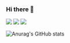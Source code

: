 ### Hi there 👋

<!--
**SangKyunSeo/SangKyunSeo** is a ✨ _special_ ✨ repository because its `README.md` (this file) appears on your GitHub profile.

Here are some ideas to get you started:

- 🔭 I’m currently working on ...
- 🌱 I’m currently learning ...
- 👯 I’m looking to collaborate on ...
- 🤔 I’m looking for help with ...
- 💬 Ask me about ...
- 📫 How to reach me: ...
- 😄 Pronouns: ...
- ⚡ Fun fact: ...
-->
<a target="_blank"><img src="https://img.shields.io/badge/Android Studio-3DDC84?style=plastic&logo=Android Studio&logoColor=000080"/></a>
<a target="_blank"><img src="https://img.shields.io/badge/Firebase-FFCA28?style=plastic&logo=Firebase&logoColor=aa0000"/></a>
<a target="_blank"><img src="https://img.shields.io/badge/Java-007396?style=plastic&logo=Java&logoColor=white"/></a>


![Anurag's GitHub stats](https://github-readme-stats.vercel.app/api?username=SangKyunSeo&show_icons=true&theme=tokyonight)


